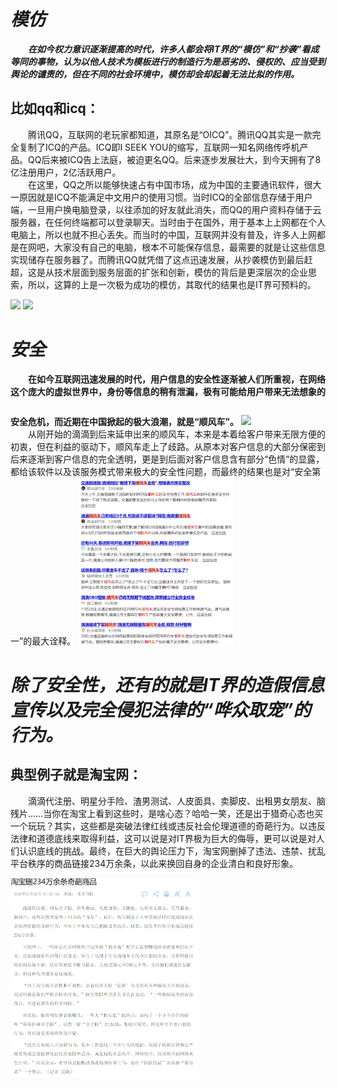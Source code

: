 # ***模仿***  
&emsp;&emsp;***在如今权力意识逐渐提高的时代，许多人都会将IT界的“模仿”和“抄袭”看成等同的事物，认为以他人技术为模板进行的制造行为是恶劣的、侵权的、应当受到舆论的谴责的，但在不同的社会环境中，模仿却会却起着无法比拟的作用。***  
## 比如qq和icq：  
&emsp;&emsp;腾讯QQ，互联网的老玩家都知道，其原名是“OICQ”。腾讯QQ其实是一款完全复制了ICQ的产品。ICQ即I SEEK YOU的缩写，互联网一知名网络传呼机产品。QQ后来被ICQ告上法庭，被迫更名QQ。后来逐步发展壮大，到今天拥有了8亿注册用户，2亿活跃用户。  
&emsp;&emsp;在这里，QQ之所以能够快速占有中国市场，成为中国的主要通讯软件，很大一原因就是ICQ不能满足中文用户的使用习惯。当时ICQ的全部信息存储于用户端，一旦用户换电脑登录，以往添加的好友就此消失，而QQ的用户资料存储于云服务器，在任何终端都可以登录聊天。当时由于在国外，用于基本上上网都在个人电脑上，所以也就不担心丢失。而当时的中国，互联网并没有普及，许多人上网都是在网吧，大家没有自己的电脑，根本不可能保存信息，最需要的就是让这些信息实现储存在服务器了。而腾讯QQ就凭借了这点迅速发展，从抄袭模仿到最后赶超，这是从技术层面到服务层面的扩张和创新，模仿的背后是更深层次的企业思索，所以，这算的上是一次极为成功的模仿，其取代的结果也是IT界可预料的。

<img src="https://gss3.bdstatic.com/7Po3dSag_xI4khGkpoWK1HF6hhy/baike/w%3D268%3Bg%3D0/sign=95e6ed2407d79123e0e09372950f3ebf/83025aafa40f4bfba48b2378084f78f0f7361846.jpg" width="250"/>
 <img src="https://gss1.bdstatic.com/-vo3dSag_xI4khGkpoWK1HF6hhy/baike/w%3D268%3Bg%3D0/sign=ee16e0189f45d688a302b5a29cf91a23/2934349b033b5bb5e40109d53bd3d539b700bcc2.jpg" width="200"/>

# ***安全***  
&emsp;&emsp;**在如今互联网迅速发展的时代，用户信息的安全性逐渐被人们所重视，在网络这个庞大的虚拟世界中，身份等信息的稍有泄漏，极有可能给用户带来无法想象的安全危机，而近期在中国掀起的极大浪潮，就是“顺风车”。**
<img style="margin: 28px auto 0px;" src="http://p0.ifengimg.com/pmop/2018/0530/A49A7AEBBAF7DC881823CD7950A7CBFFB256A091C_size28_w600_h448.jpeg" width="300">    
&emsp;&emsp;从刚开始的滴滴到后来延申出来的顺风车，本来是本着给客户带来无限方便的初衷，但在利益的驱动下，顺风车走上了歧路。从原本对客户信息的大部分保密到后来逐渐到客户信息的完全透明，更是到后面对客户信息含有部分“色情”的显露，都给该软件以及该服务模式带来极大的安全性问题，而最终的结果也是对“安全第一”的最大诠释。
<img src="images/顺风车新闻.PNG" width="250">
  
# ***除了安全性，还有的就是IT界的造假信息宣传以及完全侵犯法律的“哗众取宠”的行为。***  
## **典型例子就是淘宝网：** 
&emsp;&emsp;滴滴代注册、明星分手险、渣男测试、人皮面具、卖脚皮、出租男女朋友、脑残片……当你在淘宝上看到这些时，是啥心态？哈哈一笑，还是出于猎奇心态也买一个玩玩？其实，这些都是突破法律红线或违反社会伦理道德的奇葩行为。以违反法律和道德底线来取得利益，这可以说是对IT界极为巨大的侮辱，更可以说是对人们认识底线的挑战。最终，在巨大的舆论压力下，淘宝网删掉了违法、违禁、扰乱平台秩序的商品链接234万余条，以此来换回自身的企业清白和良好形象。  

<img src="images/淘宝网新闻.PNG" width="300">  

